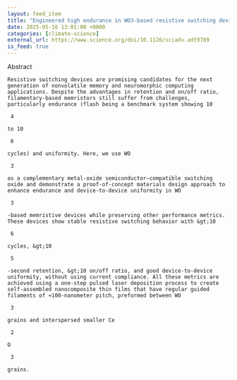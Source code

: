 ```yaml
---
layout: feed_item
title: "Engineered high endurance in WO3-based resistive switching devices via a guided filament approach | Science Advances"
date: 2025-05-16 13:01:00 +0000
categories: [climate-science]
external_url: https://www.science.org/doi/10.1126/sciadv.adt9789
is_feed: true
---
```


Abstract
   
   
    Resistive switching devices are promising candidates for the next generation of nonvolatile memory and neuromorphic computing applications. Despite the advantages in retention and on/off ratio, filamentary-based memristors still suffer from challenges, particularly endurance (flash being a benchmark system showing 10
    
     4
    
    to 10
    
     6
    
    cycles) and uniformity. Here, we use WO
    
     3
    
    as a complementary metal-oxide semiconductor–compatible switching oxide and demonstrate a proof-of-concept materials design approach to enhance endurance and device-to-device uniformity in WO
    
     3
    
    -based memristive devices while preserving other performance metrics. These devices show stable resistive switching behavior with &gt;10
    
     6
    
    cycles, &gt;10
    
     5
    
    -second retention, &gt;10 on/off ratio, and good device-to-device uniformity, without using current compliance. All these metrics are achieved using a one-step pulsed laser deposition process to create self-assembled nanocomposite thin films that have regular guided filaments of ≈100-nanometer pitch, preformed between WO
    
     3
    
    grains and interspersed smaller Ce
    
     2
    
    O
    
     3
    
    grains.
